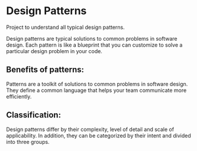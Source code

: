 # Design Patterns
Project to understand all typical design patterns.

Design patterns are typical solutions to common problems in software design.
Each pattern is like a blueprint that you can customize to solve a particular design problem in your code.


## Benefits of patterns:
Patterns are a toolkit of solutions to common problems in software design.
They define a common language that helps your team communicate more efficiently.


## Classification:
Design patterns differ by their complexity, level of detail and scale of applicability.
In addition, they can be categorized by their intent and divided into three groups.
